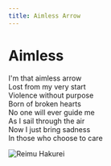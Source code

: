 ```yaml
---
title: Aimless Arrow
---
```


# Aimless

I'm that aimless arrow\
Lost from my very start\
Violence without purpose\
Born of broken hearts\
No one will ever guide me\
As I sail through the air\
Now I just bring sadness\
In those who choose to care

![Reimu Hakurei](https://res.cloudinary.com/dhnc8dhle/image/upload/v1694474743/neco-arc-5.gif)
